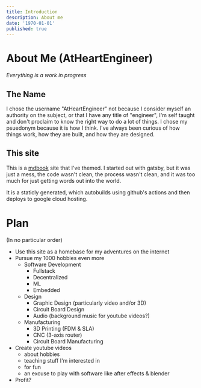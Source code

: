 ```yaml
---
title: Introduction
description: About me
date: '1970-01-01'
published: true
---
```


# About Me (AtHeartEngineer)

<i>Everything is a work in progress</i>

## The Name

I chose the username "AtHeartEngineer" not because I consider myself an authority on the subject, or that I have any title of "engineer", I'm self taught and don't proclaim to know the right way to do a lot of things. I chose my psuedonym because it is how I think. I've always been curious of how things work, how they are built, and how they are designed.

## This site

This is a [mdbook](https://rust-lang.github.io/mdBook/index.html/) site that I've themed. I started out with gatsby, but it was just a mess, the code wasn't clean, the process wasn't clean, and it was too much for just getting words out into the world.

It is a staticly generated, which autobuilds using github's actions and then deploys to google cloud hosting.

# Plan

(In no particular order)

- Use this site as a homebase for my adventures on the internet
- Pursue my 1000 hobbies even more
  - Software Development
    - Fullstack
    - Decentralized
    - ML
    - Embedded
  - Design
    - Graphic Design (particularly video and/or 3D)
    - Circuit Board Design
    - Audio (background music for youtube videos?)
  - Manufacturing
    - 3D Printing (FDM & SLA)
    - CNC (3-axis router)
    - Circuit Board Manufacturing
- Create youtube videos
  - about hobbies
  - teaching stuff I'm interested in
  - for fun
  - an excuse to play with software like after effects & blender
- Profit?
